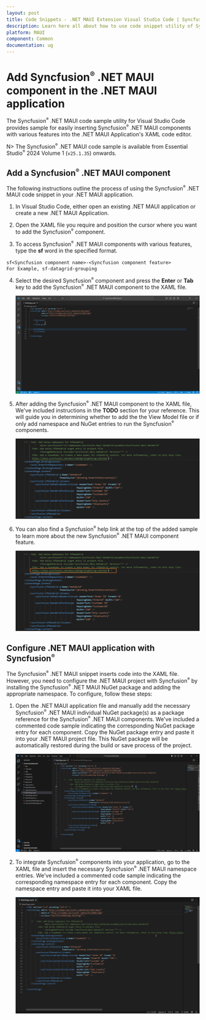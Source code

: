 ```yaml
---
layout: post
title: Code Snippets - .NET MAUI Extension Visual Studio Code | Syncfusion
description: Learn here all about how to use code snippet utility of Syncfusion .NET MAUI Extension for Visual Studio Code and much more.
platform: MAUI
component: Common
documentation: ug
---
```


# Add Syncfusion<sup style="font-size:70%">&reg;</sup> .NET MAUI component in the .NET MAUI application

The Syncfusion<sup style="font-size:70%">&reg;</sup> .NET MAUI code sample utility for Visual Studio Code provides sample for easily inserting Syncfusion<sup style="font-size:70%">&reg;</sup> .NET MAUI components with various features into the .NET MAUI Application's XAML code editor.

N> The Syncfusion<sup style="font-size:70%">&reg;</sup> .NET MAUI code sample is available from Essential Studio<sup style="font-size:70%">&reg;</sup> 2024 Volume 1 (`v25.1.35`) onwards.

## Add a Syncfusion<sup style="font-size:70%">&reg;</sup> .NET MAUI component

The following instructions outline the process of using the Syncfusion<sup style="font-size:70%">&reg;</sup> .NET MAUI code snippet in your .NET MAUI application.

1.	In Visual Studio Code, either open an existing .NET MAUI application or create a new .NET MAUI Application.

2.	Open the XAML file you require and position the cursor where you want to add the Syncfusion<sup style="font-size:70%">&reg;</sup> component.

3.	To access Syncfusion<sup style="font-size:70%">&reg;</sup> .NET MAUI components with various features, type the **sf** word in the specified format.

```
sf<Syncfusion component name>-<Syncfusion component feature>
For Example, sf-datagrid-grouping
```

4.	Select the desired Syncfusion<sup style="font-size:70%">&reg;</sup> component and press the **Enter** or **Tab** key to add the Syncfusion<sup style="font-size:70%">&reg;</sup> .NET MAUI component to the XAML file. 

      ![Code Snippet](images/MAUI_CodeSnippets.gif)

5.	After adding the Syncfusion<sup style="font-size:70%">&reg;</sup> .NET MAUI component to the XAML file, We've included instructions in the **TODO** section for your reference. This will guide you in determining whether to add the the View Model file or if only add namespace and NuGet entries to run the Syncfusion<sup style="font-size:70%">&reg;</sup> components.

     ![Comment](images/Comment.png)

6.	You can also find a Syncfusion<sup style="font-size:70%">&reg;</sup> help link at the top of the added sample to learn more about the new Syncfusion<sup style="font-size:70%">&reg;</sup> .NET MAUI component feature.

     ![Help](images/Help.png)

## Configure .NET MAUI application with Syncfusion<sup style="font-size:70%">&reg;</sup>

The Syncfusion<sup style="font-size:70%">&reg;</sup> .NET MAUI snippet inserts code into the XAML file. However, you need to configure the .NET MAUI project with Syncfusion<sup style="font-size:70%">&reg;</sup> by installing the Syncfusion<sup style="font-size:70%">&reg;</sup> .NET MAUI NuGet package and adding the appropriate namespace. To configure, follow these steps:

1.	Open the .NET MAUI application file and manually add the necessary Syncfusion<sup style="font-size:70%">&reg;</sup> .NET MAUI individual NuGet package(s) as a package reference for the Syncfusion<sup style="font-size:70%">&reg;</sup> .NET MAUI components. We've included a commented code sample indicating the corresponding NuGet package entry for each component. Copy the NuGet package entry and paste it into your .NET MAUI project file. This NuGet package will be automatically restored during the build or save process of the project.

     ![NuGet Package](images/NuGetEntry.gif)

2.	To integrate Syncfusion<sup style="font-size:70%">&reg;</sup> components into your application, go to the XAML file and insert the necessary Syncfusion<sup style="font-size:70%">&reg;</sup> .NET MAUI namespace entries. We've included a commented code sample indicating the corresponding namespace entry for each component. Copy the namespace entry and paste it into your XAML file.

    ![Namespace](images/NamespaceEntry.gif)
